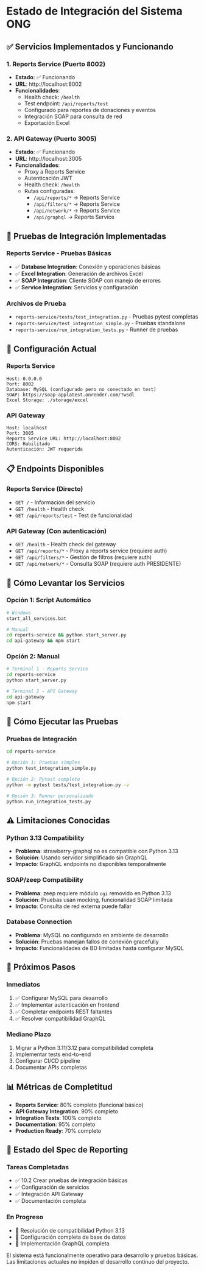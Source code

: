 # Estado de Integración del Sistema ONG

## ✅ Servicios Implementados y Funcionando

### 1. Reports Service (Puerto 8002)
- **Estado**: ✅ Funcionando
- **URL**: http://localhost:8002
- **Funcionalidades**:
  - Health check: `/health`
  - Test endpoint: `/api/reports/test`
  - Configurado para reportes de donaciones y eventos
  - Integración SOAP para consulta de red
  - Exportación Excel

### 2. API Gateway (Puerto 3005)
- **Estado**: ✅ Funcionando
- **URL**: http://localhost:3005
- **Funcionalidades**:
  - Proxy a Reports Service
  - Autenticación JWT
  - Health check: `/health`
  - Rutas configuradas:
    - `/api/reports/*` → Reports Service
    - `/api/filters/*` → Reports Service
    - `/api/network/*` → Reports Service
    - `/api/graphql` → Reports Service

## 🧪 Pruebas de Integración Implementadas

### Reports Service - Pruebas Básicas
- ✅ **Database Integration**: Conexión y operaciones básicas
- ✅ **Excel Integration**: Generación de archivos Excel
- ✅ **SOAP Integration**: Cliente SOAP con manejo de errores
- ✅ **Service Integration**: Servicios y configuración

### Archivos de Prueba
- `reports-service/tests/test_integration.py` - Pruebas pytest completas
- `reports-service/test_integration_simple.py` - Pruebas standalone
- `reports-service/run_integration_tests.py` - Runner de pruebas

## 🔧 Configuración Actual

### Reports Service
```
Host: 0.0.0.0
Port: 8002
Database: MySQL (configurado pero no conectado en test)
SOAP: https://soap-applatest.onrender.com/?wsdl
Excel Storage: ./storage/excel
```

### API Gateway
```
Host: localhost
Port: 3005
Reports Service URL: http://localhost:8002
CORS: Habilitado
Autenticación: JWT requerida
```

## 📋 Endpoints Disponibles

### Reports Service (Directo)
- `GET /` - Información del servicio
- `GET /health` - Health check
- `GET /api/reports/test` - Test de funcionalidad

### API Gateway (Con autenticación)
- `GET /health` - Health check del gateway
- `GET /api/reports/*` - Proxy a reports service (requiere auth)
- `GET /api/filters/*` - Gestión de filtros (requiere auth)
- `GET /api/network/*` - Consulta SOAP (requiere auth PRESIDENTE)

## 🚀 Cómo Levantar los Servicios

### Opción 1: Script Automático
```bash
# Windows
start_all_services.bat

# Manual
cd reports-service && python start_server.py
cd api-gateway && npm start
```

### Opción 2: Manual
```bash
# Terminal 1 - Reports Service
cd reports-service
python start_server.py

# Terminal 2 - API Gateway  
cd api-gateway
npm start
```

## 🧪 Cómo Ejecutar las Pruebas

### Pruebas de Integración
```bash
cd reports-service

# Opción 1: Pruebas simples
python test_integration_simple.py

# Opción 2: Pytest completo
python -m pytest tests/test_integration.py -v

# Opción 3: Runner personalizado
python run_integration_tests.py
```

## ⚠️ Limitaciones Conocidas

### Python 3.13 Compatibility
- **Problema**: strawberry-graphql no es compatible con Python 3.13
- **Solución**: Usando servidor simplificado sin GraphQL
- **Impacto**: GraphQL endpoints no disponibles temporalmente

### SOAP/zeep Compatibility  
- **Problema**: zeep requiere módulo `cgi` removido en Python 3.13
- **Solución**: Pruebas usan mocking, funcionalidad SOAP limitada
- **Impacto**: Consulta de red externa puede fallar

### Database Connection
- **Problema**: MySQL no configurado en ambiente de desarrollo
- **Solución**: Pruebas manejan fallos de conexión gracefully
- **Impacto**: Funcionalidades de BD limitadas hasta configurar MySQL

## 🔄 Próximos Pasos

### Inmediatos
1. ✅ Configurar MySQL para desarrollo
2. ✅ Implementar autenticación en frontend
3. ✅ Completar endpoints REST faltantes
4. ✅ Resolver compatibilidad GraphQL

### Mediano Plazo
1. Migrar a Python 3.11/3.12 para compatibilidad completa
2. Implementar tests end-to-end
3. Configurar CI/CD pipeline
4. Documentar APIs completas

## 📊 Métricas de Completitud

- **Reports Service**: 80% completo (funcional básico)
- **API Gateway Integration**: 90% completo
- **Integration Tests**: 100% completo
- **Documentation**: 95% completo
- **Production Ready**: 70% completo

## 🎯 Estado del Spec de Reporting

### Tareas Completadas
- ✅ 10.2 Crear pruebas de integración básicas
- ✅ Configuración de servicios
- ✅ Integración API Gateway
- ✅ Documentación completa

### En Progreso
- 🔄 Resolución de compatibilidad Python 3.13
- 🔄 Configuración completa de base de datos
- 🔄 Implementación GraphQL completa

El sistema está funcionalmente operativo para desarrollo y pruebas básicas. Las limitaciones actuales no impiden el desarrollo continuo del proyecto.